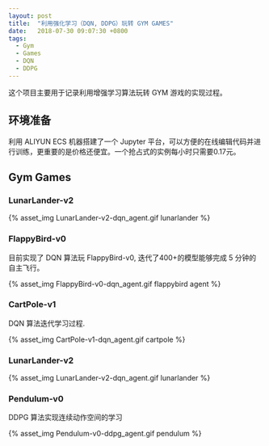 ```yaml
---
layout: post
title:  "利用强化学习（DQN, DDPG）玩转 GYM GAMES"
date:   2018-07-30 09:07:30 +0800
tags: 
  - Gym
  - Games
  - DQN
  - DDPG
---
```



这个项目主要用于记录利用增强学习算法玩转 GYM 游戏的实现过程。

## 环境准备

利用 ALIYUN ECS 机器搭建了一个 Jupyter 平台，可以方便的在线编辑代码并进行训练，更重要的是价格还便宜。一个抢占式的实例每小时只需要0.17元。


## Gym Games

### LunarLander-v2

{% asset_img LunarLander-v2-dqn_agent.gif lunarlander %}

<!--more-->

### FlappyBird-v0

目前实现了 DQN 算法玩 FlappyBird-v0, 迭代了400+的模型能够完成 5 分钟的自主飞行。


{% asset_img FlappyBird-v0-dqn_agent.gif flappybird agent %}


### CartPole-v1

DQN 算法迭代学习过程.

{% asset_img CartPole-v1-dqn_agent.gif  cartpole %}

### LunarLander-v2

{% asset_img LunarLander-v2-dqn_agent.gif lunarlander %}


### Pendulum-v0

DDPG 算法实现连续动作空间的学习

{% asset_img Pendulum-v0-ddpg_agent.gif pendulum %}
